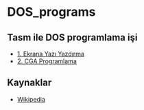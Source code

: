 # DOS_programs
## Tasm ile DOS programlama işi
- [1. Ekrana Yazı Yazdırma](main1.asm)
- [2. CGA Programlama](main2.asm)

## Kaynaklar
- [Wikipedia](https://en.m.wikipedia.org/wiki/DOS_API)
